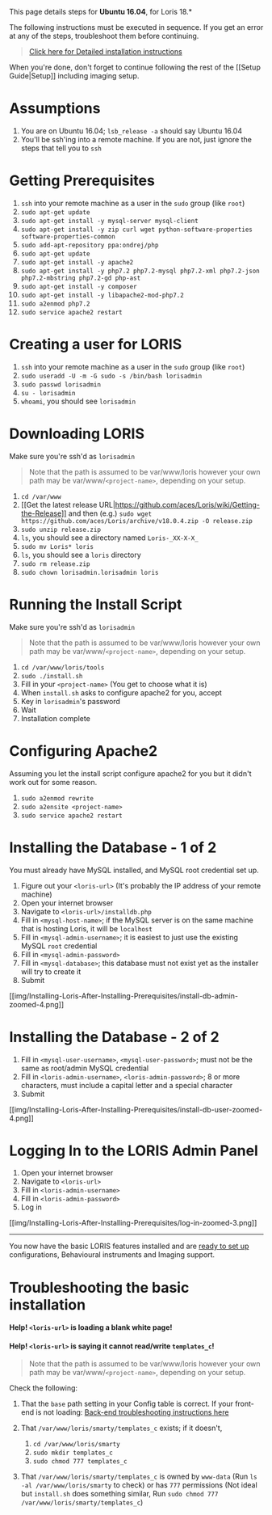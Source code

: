 This page details steps for **Ubuntu 16.04**, for Loris 18.*

The following instructions must be executed in sequence. If you get an error at any of the steps, troubleshoot them before continuing.
> [Click here for Detailed installation instructions](https://github.com/aces/Loris/wiki/Installing-Loris-in-Depth)

When you're done, don't forget to continue following the rest of the [[Setup Guide|Setup]] including imaging setup.

# Assumptions
1. You are on Ubuntu 16.04; `lsb_release -a` should say Ubuntu 16.04
1. You'll be ssh'ing into a remote machine. If you are not, just ignore the steps that tell you to `ssh`

# Getting Prerequisites

1. `ssh` into your remote machine as a user in the `sudo` group (like `root`)
1. `sudo apt-get update`
1. `sudo apt-get install -y mysql-server mysql-client`
1. `sudo apt-get install -y zip curl wget python-software-properties software-properties-common`
1. `sudo add-apt-repository ppa:ondrej/php`
1. `sudo apt-get update`
1. `sudo apt-get install -y apache2`
1. `sudo apt-get install -y php7.2 php7.2-mysql php7.2-xml php7.2-json php7.2-mbstring php7.2-gd php-ast`
1. `sudo apt-get install -y composer`
1. `sudo apt-get install -y libapache2-mod-php7.2`
1. `sudo a2enmod php7.2`
1. `sudo service apache2 restart`

# Creating a user for LORIS

1. `ssh` into your remote machine as a user in the `sudo` group (like `root`)
1. `sudo useradd -U -m -G sudo -s /bin/bash lorisadmin`
1. `sudo passwd lorisadmin`
1. `su - lorisadmin`
1. `whoami`, you should see `lorisadmin`

# Downloading LORIS

<!--
> To future maintainers of this document, please update the latest release ZIP file link by getting the link from here: https://github.com/aces/Loris/releases/latest
-->

Make sure you're ssh'd as `lorisadmin`

> Note that the path is assumed to be var/www/loris however your own path may be var/www/`<project-name>`, depending on your setup. 

1. `cd /var/www`
1. [[Get the latest release URL|https://github.com/aces/Loris/wiki/Getting-the-Release]] and then (e.g.) `sudo wget https://github.com/aces/Loris/archive/v18.0.4.zip -O release.zip`
1. `sudo unzip release.zip`
1. `ls`, you should see a directory named `Loris-_XX-X-X_`
1. `sudo mv Loris* loris`
1. `ls`, you should see a `loris` directory
1. `sudo rm release.zip`
1. `sudo chown lorisadmin.lorisadmin loris`

# Running the Install Script

Make sure you're ssh'd as `lorisadmin`

> Note that the path is assumed to be var/www/loris however your own path may be var/www/`<project-name>`, depending on your setup. 

1. `cd /var/www/loris/tools`
1. `sudo ./install.sh`
1. Fill in your `<project-name>` (You get to choose what it is)
1. When `install.sh` asks to configure apache2 for you, accept
1. Key in `lorisadmin`'s password
1. Wait
1. Installation complete

# Configuring Apache2

Assuming you let the install script configure apache2 for you but it didn't work out for some reason.

1. `sudo a2enmod rewrite`
1. `sudo a2ensite <project-name>`
1. `sudo service apache2 restart`

# Installing the Database - 1 of 2

You must already have MySQL installed, and MySQL root credential set up. 

1. Figure out your `<loris-url>` (It's probably the IP address of your remote machine)
1. Open your internet browser
1. Navigate to `<loris-url>/installdb.php`
1. Fill in `<mysql-host-name>`; if the MySQL server is on the same machine that is hosting Loris, it will be `localhost`
1. Fill in `<mysql-admin-username>`; it is easiest to just use the existing MySQL `root` credential
1. Fill in `<mysql-admin-password>`
1. Fill in `<mysql-database>`; this database must not exist yet as the installer will try to create it
1. Submit

[[img/Installing-Loris-After-Installing-Prerequisites/install-db-admin-zoomed-4.png]]

# Installing the Database - 2 of 2

1. Fill in `<mysql-user-username>`, `<mysql-user-password>`; must not be the same as root/admin MySQL credential
1. Fill in `<loris-admin-username>`, `<loris-admin-password>`; 8 or more characters, must include a capital letter and a special character
1. Submit

[[img/Installing-Loris-After-Installing-Prerequisites/install-db-user-zoomed-4.png]]

# Logging In to the LORIS Admin Panel

1. Open your internet browser
1. Navigate to `<loris-url>`
1. Fill in `<loris-admin-username>`
1. Fill in `<loris-admin-password>`
1. Log in

[[img/Installing-Loris-After-Installing-Prerequisites/log-in-zoomed-3.png]]

***
You now have the basic LORIS features installed and are [ready to set up](https://github.com/aces/Loris/wiki/Setup) configurations, Behavioural instruments and Imaging support.

# Troubleshooting the basic installation

#### Help! `<loris-url>` is loading a blank white page!
#### Help! `<loris-url>` is saying it cannot read/write `templates_c`!

> Note that the path is assumed to be var/www/loris however your own path may be var/www/`<project-name>`, depending on your setup. 

Check the following:

1. That the `base` path setting in your Config table is correct.  If your front-end is not loading: [Back-end troubleshooting instructions here](https://github.com/aces/Loris/wiki/Project-Customization#troubleshooting-configuration-settings)

1. That `/var/www/loris/smarty/templates_c` exists; if it doesn't,
    1. `cd /var/www/loris/smarty`
    1. `sudo mkdir templates_c`
    1. `sudo chmod 777 templates_c`

1. That `/var/www/loris/smarty/templates_c` is owned by `www-data` (Run `ls -al /var/www/loris/smarty` to check) or has `777` permissions (Not ideal but `install.sh` does something similar, Run `sudo chmod 777 /var/www/loris/smarty/templates_c`)